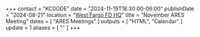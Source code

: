 +++
contact = "KC0ODE"
date = "2024-11-19T18:30:00-06:00"
publishDate = "2024-08-21"
location = "[West Fargo FD HQ](/places/west-fargo-fire-department-headquarters/)"
title = "November ARES Meeting"
dates = [ "ARES Meetings" ]
outputs = [ "HTML", "Calendar" ]
update = 1
aliases = [ "" ]
+++
